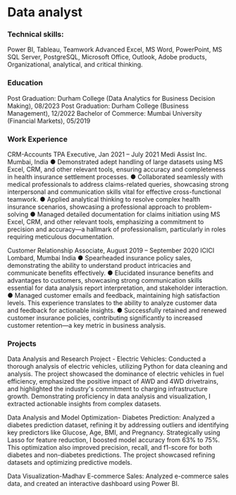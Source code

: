 # Data analyst
### Technical skills:
Power BI, Tableau, Teamwork Advanced Excel, MS Word, PowerPoint, MS SQL Server, PostgreSQL, Microsoft Office, Outlook, Adobe products, Organizational, analytical, and critical thinking.

### Education
Post Graduation: Durham College (Data Analytics for Business Decision Making), 08/2023
Post Graduation: Durham College (Business Management), 12/2022
Bachelor of Commerce: Mumbai University (Financial Markets), 05/2019

### Work Experience
CRM-Accounts TPA Executive, Jan 2021 – July 2021
Medi Assist Inc. Mumbai, India 
●	Demonstrated adept handling of large datasets using MS Excel, CRM, and other relevant tools, ensuring accuracy and completeness in health insurance settlement processes.
●	Collaborated seamlessly with medical professionals to address claims-related queries, showcasing strong interpersonal and communication skills vital for effective cross-functional teamwork.
●	Applied analytical thinking to resolve complex health insurance scenarios, showcasing a professional approach to problem-solving
●	Managed detailed documentation for claims initiation using MS Excel, CRM, and other relevant tools, emphasizing a commitment to precision and accuracy—a hallmark of professionalism, particularly in roles requiring meticulous documentation.

Customer Relationship Associate, August 2019 – September 2020 ICICI Lombard, Mumbai India 
●	Spearheaded insurance policy sales, demonstrating the ability to understand product intricacies and communicate benefits effectively.
●	Elucidated insurance benefits and advantages to customers, showcasing strong communication skills essential for data analysis report interpretation, and stakeholder interaction.
●	Managed customer emails and feedback, maintaining high satisfaction levels. This experience translates to the ability to analyze customer data and feedback for actionable insights.
●	Successfully retained and renewed customer insurance policies, contributing significantly to increased customer retention—a key metric in business analysis.

### Projects
Data Analysis and Research Project - Electric Vehicles: Conducted a thorough analysis of electric vehicles, utilizing Python for data cleaning and analysis. The project showcased the dominance of electric vehicles in fuel efficiency, emphasized the positive impact of AWD and 4WD drivetrains, and highlighted the industry's commitment to charging infrastructure growth. Demonstrating proficiency in data analysis and visualization, I extracted actionable insights from complex datasets.

Data Analysis and Model Optimization- Diabetes Prediction: Analyzed a diabetes prediction dataset, refining it by addressing outliers and identifying key predictors like Glucose, Age, BMI, and Pregnancy. Strategically using Lasso for feature reduction, I boosted model accuracy from 63% to 75%. This optimization also improved precision, recall, and f1-score for both diabetes and non-diabetes predictions. The project showcased refining datasets and optimizing predictive models.

Data Visualization-Madhav E-commerce Sales: Analyzed e-commerce sales data, and created an interactive dashboard using Power BI.

